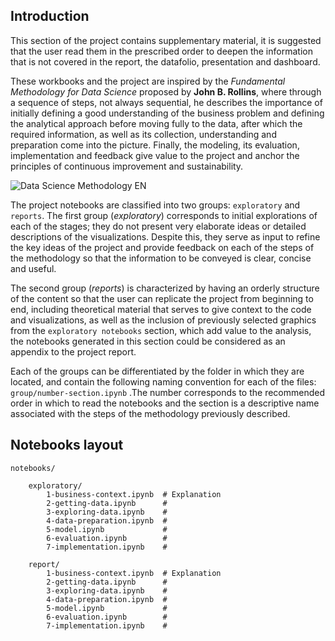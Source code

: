 
## Introduction

This section of the project contains supplementary material, it is suggested that the user read them in the prescribed order to deepen 
the information that is not covered in the report, the datafolio, presentation and dashboard. 

These workbooks and the project are inspired by the *Fundamental Methodology for Data Science* proposed by **John B. Rollins**, where through 
a sequence of steps, not always sequential, he describes the importance of initially defining a good understanding of the business problem 
and defining the analytical approach before moving fully to the data, after which the required information, as well as its collection, 
understanding and preparation come into the picture. Finally, the modeling, its evaluation, implementation and feedback give value to the 
project and anchor the principles of continuous improvement and sustainability.

![Data Science Methodology EN](https://miro.medium.com/max/623/1*nlMfVD6k_s9xWN0QACLUPQ.png)

The project notebooks are classified into two groups: `exploratory` and `reports`. The first group (*exploratory*) corresponds to initial 
explorations of each of the stages; they do not present very elaborate ideas or detailed descriptions of the visualizations. Despite this, 
they serve as input to refine the key ideas of the project and provide feedback on each of the steps of the methodology so that the information 
to be conveyed is clear, concise and useful.  

The second group (*reports*) is characterized by having an orderly structure of the content so that the user can replicate the project from beginning 
to end, including theoretical material that serves to give context to the code and visualizations, as well as the inclusion of previously selected 
graphics from the `exploratory notebooks` section, which add value to the analysis, the notebooks generated in this section could be considered as an 
appendix to the project report. 

Each of the groups can be differentiated by the folder in which they are located, and contain the following naming convention for each of the files: 
`group/number-section.ipynb` .The number corresponds to the recommended order in which to read the notebooks and the section is a descriptive name associated 
with the steps of the methodology previously described. 

## Notebooks layout

    notebooks/

		exploratory/
			1-business-context.ipynb  # Explanation
			2-getting-data.ipynb      #
			3-exploring-data.ipynb    #
			4-data-preparation.ipynb  #
			5-model.ipynb             #
			6-evaluation.ipynb        #
			7-implementation.ipynb    #

		report/
			1-business-context.ipynb  # Explanation
			2-getting-data.ipynb      #
			3-exploring-data.ipynb    #
			4-data-preparation.ipynb  #
			5-model.ipynb             #
			6-evaluation.ipynb        #
			7-implementation.ipynb    #